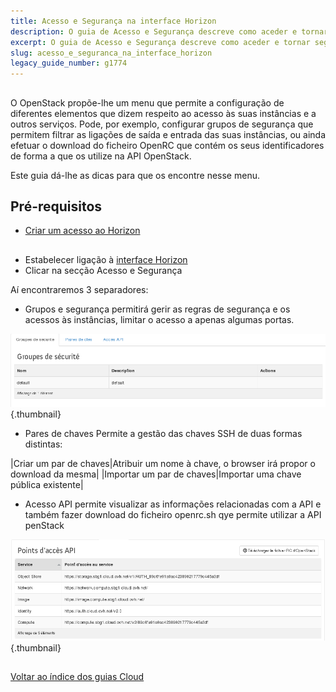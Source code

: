 ```yaml
---
title: Acesso e Segurança na interface Horizon
description: O guia de Acesso e Segurança descreve como aceder e tornar seguras as instâncias
excerpt: O guia de Acesso e Segurança descreve como aceder e tornar seguras as instâncias
slug: acesso_e_seguranca_na_interface_horizon
legacy_guide_number: g1774
---
```



## 
O OpenStack propõe-lhe um menu que permite a configuração de diferentes elementos que dizem respeito ao acesso às suas instâncias e a outros serviços.
Pode, por exemplo, configurar grupos de segurança que permitem filtrar as ligações de saída e entrada das suas instâncias, ou ainda efetuar o download do ficheiro OpenRC que contém os seus identificadores de forma a que os utilize na API OpenStack.

Este guia dá-lhe as dicas para que os encontre nesse menu.


## Pré-requisitos

- [Criar um acesso ao Horizon]({legacy}1773)




## 

- Estabelecer ligação à [interface Horizon](https://horizon.cloud.ovh.net/auth/login/)
- Clicar na secção Acesso e Segurança


Aí encontraremos 3 separadores:

- Grupos e segurança permitirá gerir as regras de segurança e os acessos às instâncias, limitar o acesso a apenas algumas portas.



![](images/img_2630.jpg){.thumbnail}

- Pares de chaves Permite a gestão das chaves SSH de duas formas distintas:

|Criar um par de chaves|Atribuir um nome à chave, o browser irá propor o download da mesma|
|Importar um par de chaves|Importar uma chave pública existente|



- Acesso API permite visualizar as informações relacionadas com a API e também fazer download do ficheiro openrc.sh qye permite utilizar a API penStack



![](images/img_2632.jpg){.thumbnail}


## 
[Voltar ao índice dos guias Cloud]({legacy}1785)

